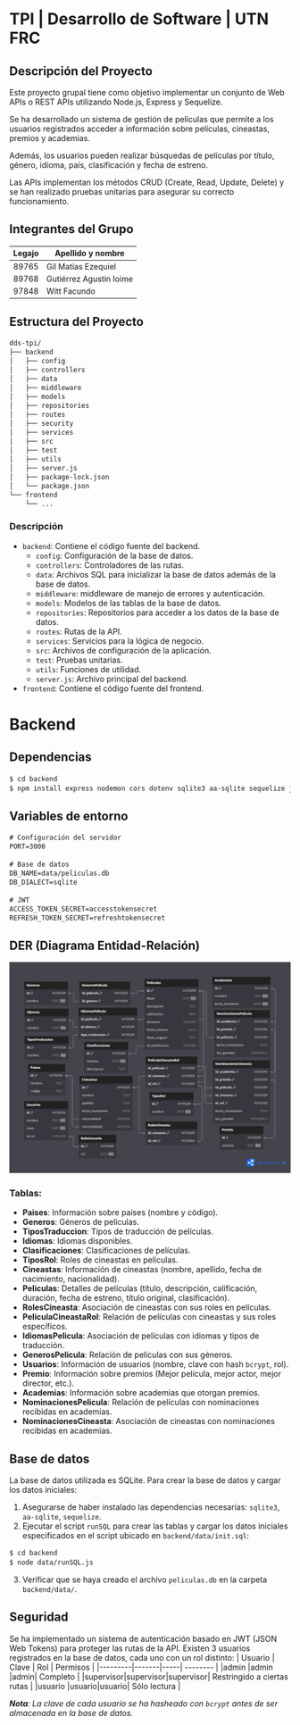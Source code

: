 # TPI | Desarrollo de Software | UTN FRC

## Descripción del Proyecto
Este proyecto grupal tiene como objetivo implementar un conjunto de Web APIs o REST APIs utilizando Node.js, Express y Sequelize. 

Se ha desarrollado un sistema de gestión de películas que permite a los usuarios registrados acceder a información sobre películas, cineastas, premios y academias.

Además, los usuarios pueden realizar búsquedas de películas por título, género, idioma, país, clasificación y fecha de estreno.

Las APIs implementan los métodos CRUD (Create, Read, Update, Delete) y se han realizado pruebas unitarias para asegurar su correcto funcionamiento.


## Integrantes del Grupo

| Legajo | Apellido y nombre       |
|--------|-------------------------|
|89765   | Gil Matías Ezequiel     |
|89768   | Gutiérrez Agustin Ioime |
|97848   | Witt Facundo            |

## Estructura del Proyecto

```
dds-tpi/
├── backend
│   ├── config
│   ├── controllers
│   ├── data
│   ├── middleware
│   ├── models
│   ├── repositories
│   ├── routes
│   ├── security
│   ├── services
│   ├── src
│   ├── test
│   ├── utils
│   ├── server.js
│   ├── package-lock.json
│   └── package.json
└── frontend
    └── ...
```
### Descripción
- ```backend```: Contiene el código fuente del backend.
    - ```config```: Configuración de la base de datos.
    - ```controllers```: Controladores de las rutas.
    - ```data```: Archivos SQL para inicializar la base de datos además de la base de datos.
    - ```middleware```: middleware de manejo de errores y autenticación.
    - ```models```: Modelos de las tablas de la base de datos.
    - ```repositories```: Repositorios para acceder a los datos de la base de datos.
    - ```routes```: Rutas de la API.
    - ```services```: Servicios para la lógica de negocio.
    - ```src```: Archivos de configuración de la aplicación.
    - ```test```: Pruebas unitarias.
    - ```utils```: Funciones de utilidad.
    - ```server.js```: Archivo principal del backend.
- ```frontend```: Contiene el código fuente del frontend.

# Backend

## Dependencias
```bash
$ cd backend
$ npm install express nodemon cors dotenv sqlite3 aa-sqlite sequelize jsonwebtoken jest supertest @babel/core @babel/preset-env babel-jest bcrypt winston
```

## Variables de entorno
```env
# Configuración del servidor
PORT=3000

# Base de datos
DB_NAME=data/peliculas.db
DB_DIALECT=sqlite

# JWT
ACCESS_TOKEN_SECRET=accesstokensecret
REFRESH_TOKEN_SECRET=refreshtokensecret

```

## DER (Diagrama Entidad-Relación)
![ERD](images/ERD.png)

### Tablas:
- **Paises**: Información sobre países (nombre y código).
- **Generos**: Géneros de películas.
- **TiposTraduccion**: Tipos de traducción de películas.
- **Idiomas**: Idiomas disponibles.
- **Clasificaciones**: Clasificaciones de películas.
- **TiposRol**: Roles de cineastas en películas.
- **Cineastas**: Información de cineastas (nombre, apellido, fecha de nacimiento, nacionalidad).
- **Peliculas**: Detalles de películas (título, descripción, calificación, duración, fecha de estreno, título original, clasificación).
- **RolesCineasta**: Asociación de cineastas con sus roles en películas.
- **PeliculaCineastaRol**: Relación de películas con cineastas y sus roles específicos.
- **IdiomasPelicula**: Asociación de películas con idiomas y tipos de traducción.
- **GenerosPelicula**: Relación de películas con sus géneros.
- **Usuarios**: Información de usuarios (nombre, clave con hash `bcrypt`, rol).
- **Premio**: Información sobre premios (Mejor película, mejor actor, mejor director, etc.).
- **Academias**: Información sobre academias que otorgan premios.
- **NominacionesPelicula**: Relación de películas con nominaciones recibidas en academias.
- **NominacionesCineasta**: Asociación de cineastas con nominaciones recibidas en academias.


## Base de datos
La base de datos utilizada es SQLite. Para crear la base de datos y cargar los datos iniciales:
1. Asegurarse de haber instalado las dependencias necesarias: ```sqlite3```, ```aa-sqlite```, ```sequelize```.
2. Ejecutar el script ```runSQL``` para crear las tablas y cargar los datos iniciales especificados en el script ubicado en ```backend/data/init.sql```:
```bash
$ cd backend
$ node data/runSQL.js
```
3. Verificar que se haya creado el archivo ```peliculas.db``` en la carpeta ```backend/data/```.

## Seguridad
Se ha implementado un sistema de autenticación basado en JWT (JSON Web Tokens) para proteger las rutas de la API.
Existen 3 usuarios registrados en la base de datos, cada uno con un rol distinto:
| Usuario | Clave | Rol | Permisos |
|---------|-------|-----| -------- |
|admin    |admin  |admin| Completo |
|supervisor|supervisor|supervisor| Restringido a ciertas rutas |
|usuario  |usuario|usuario| Sólo lectura |

***Nota**: La clave de cada usuario se ha hasheado con `bcrypt` antes de ser almacenada en la base de datos.*